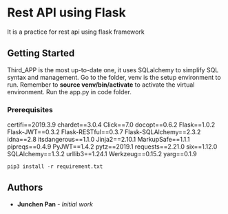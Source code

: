 
# Rest API using Flask

It is a practice for rest api using flask framework

## Getting Started

Third_APP is the most up-to-date one, it uses SQLalchemy to simplify SQL syntax and management. Go to the folder, venv is the setup environment to run. Remember to **source venv/bin/activate** to activate the virtual environment. Run the app.py in code folder.

### Prerequisites
certifi==2019.3.9
chardet==3.0.4
Click==7.0
docopt==0.6.2
Flask==1.0.2
Flask-JWT==0.3.2
Flask-RESTful==0.3.7
Flask-SQLAlchemy==2.3.2
idna==2.8
itsdangerous==1.1.0
Jinja2==2.10.1
MarkupSafe==1.1.1
pipreqs==0.4.9
PyJWT==1.4.2
pytz==2019.1
requests==2.21.0
six==1.12.0
SQLAlchemy==1.3.2
urllib3==1.24.1
Werkzeug==0.15.2
yarg==0.1.9

```
pip3 install -r requirement.txt
```



## Authors

* **Junchen Pan** - *Initial work* 

